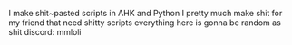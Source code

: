 I make shit~pasted scripts in AHK and Python
I pretty much make shit for my friend that need shitty scripts
everything here is gonna be random as shit
discord: mmloli
